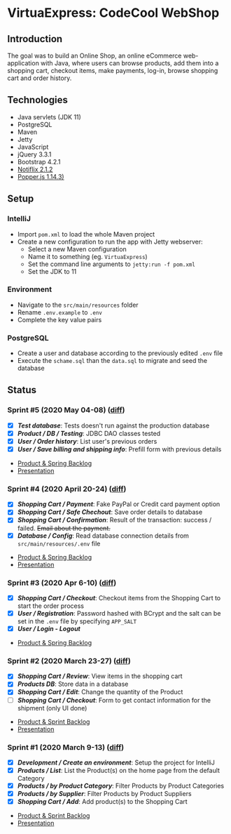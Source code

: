 # VirtuaExpress: CodeCool WebShop

## Introduction

The goal was to build an Online Shop, an online eCommerce web-application with
Java, where users can browse products, add them into a shopping cart, checkout
items, make payments, log-in, browse shopping cart and order history.

## Technologies

- Java servlets (JDK 11)
- PostgreSQL
- Maven
- Jetty
- JavaScript
- jQuery 3.3.1
- Bootstrap 4.2.1
- [Notiflix 2.1.2](https://www.notiflix.com)
- [Popper.js 1.14.3)](https://popper.js.org)

## Setup

### IntelliJ

- Import `pom.xml` to load the whole Maven project
- Create a new configuration to run the app with Jetty webserver:
  - Select a new Maven configuration
  - Name it to something (eg. `VirtuaExpress`)
  - Set the command line arguments to `jetty:run -f pom.xml`
  - Set the JDK to 11

### Environment

- Navigate to the `src/main/resources` folder
- Rename `.env.example` to `.env`
- Complete the key value pairs

### PostgreSQL

- Create a user and database according to the previously edited `.env` file
- Execute the `schame.sql` than the `data.sql` to migrate and seed the database

## Status

### Sprint #5 (2020 May 04-08) ([diff](https://github.com/CodecoolGlobal/webshop-java-jawashop/compare/1d4a4eef6ce01dad9058a54cae3c4fab2fca958f...3766b37355dc1da0ee205e6900c4e349c0d90ed8))

- [x] **_Test database_**: Tests doesn't run against the production database
- [x] **_Product / DB / Testing_**: JDBC DAO classes tested
- [x] **_User / Order history_**: List user's previous orders
- [x] **_User / Save billing and shipping info_**: Prefill form with previous details
- [Product & Spring Backlog](https://docs.google.com/spreadsheets/d/1jIK7Ynltlv7Kt2NBbTOA73VulsxTj1h8fm7C7wQfajY)
- [Presentation](https://docs.google.com/presentation/d/1eUg5vUmJp82tuYJFSXZvOm70BRVX_qL8fuuSzIaa-QQ)

### Sprint #4 (2020 April 20-24) ([diff](https://github.com/CodecoolGlobal/webshop-java-jawashop/compare/0be56778907482f4fe9650ee05a51bed262a7915...1535043b9e67f3783cc28bd7509d2e8b7833e6e4))

- [x] **_Shopping Cart / Payment_**: Fake PayPal or Credit card payment option
- [x] **_Shopping Cart / Safe Chechout_**: Save order details to database
- [x] **_Shopping Cart / Confirmation_**: Result of the transaction: success / failed. ~~Email about the payment.~~
- [x] **_Database / Config_**: Read database connection details from `src/main/resources/.env` file
- [Product & Spring Backlog](https://docs.google.com/spreadsheets/d/1jIK7Ynltlv7Kt2NBbTOA73VulsxTj1h8fm7C7wQfajY)
- [Presentation](https://docs.google.com/presentation/d/1npcQXKGYZxneB8XXSWo6MJVmYx1VYeJ2jYCV2V3zfjs)

### Sprint #3 (2020 Apr 6-10) ([diff](https://github.com/CodecoolGlobal/webshop-java-jawashop/compare/2df8b4e4d1b15a9fce5d8e901338ccde31c141f3...f7fd191339a5ef19fc6b4bd7ba518f03f295dcfd))

- [x] **_Shopping Cart / Checkout_**: Checkout items from the Shopping Cart to start the order process
- [x] **_User / Registration_**: Password hashed with BCrypt and the salt can be set in the `.env` file by specifying `APP_SALT`
- [x] **_User / Login - Logout_**
- [Product & Spring Backlog](https://docs.google.com/spreadsheets/d/1jIK7Ynltlv7Kt2NBbTOA73VulsxTj1h8fm7C7wQfajY)

### Sprint #2 (2020 March 23-27) ([diff](https://github.com/CodecoolGlobal/webshop-java-jawashop/compare/276d7533029361f0cd060ab58c86365ddf2c6fc7...073aa551a7bb84bfc1efb92de671f92b57659b33))

- [x] **_Shopping Cart / Review_**: View items in the shopping cart
- [x] **_Products DB_**: Store data in a database
- [x] **_Shopping Cart / Edit_**: Change the quantity of the Product
- [ ] **_Shopping Cart / Checkout_**: Form to get contact information for the shipment (only UI done)
- [Product & Sprint Backlog](https://docs.google.com/spreadsheets/d/1MtD0igVGZPdnc7V0v3aLZ-7QzUH1vOoj28_qmqr60ZQ)
- [Presentation](https://docs.google.com/presentation/d/1sBUoi_njtDe7iNkryv-sNkbRHdcHQ7UBOSeDQk7jAgs)

### Sprint #1 (2020 March 9-13) ([diff](https://github.com/CodecoolGlobal/webshop-java-jawashop/compare/0ce3a04993286b2c3b42c1208a1695a1e0f9f859...57aff7020b16715af17dc0b90389de55f44661ca))

- [x] **_Development / Create an environment_**: Setup the project for IntelliJ
- [x] **_Products / List_**: List the Product(s) on the home page from the default Category
- [x] **_Products / by Product Category_**: Filter Products by Product Categories
- [x] **_Products / by Supplier_**: Filter Products by Product Suppliers
- [x] **_Shopping Cart / Add_**: Add product(s) to the Shopping Cart
- [Product & Sprint Backlog](https://docs.google.com/spreadsheets/d/1MtD0igVGZPdnc7V0v3aLZ-7QzUH1vOoj28_qmqr60ZQ)
- [Presentation](https://docs.google.com/presentation/d/1u75cYMWwHpUllYgS-VuaxQfdLLj9IU008pD5UnllxWM)

